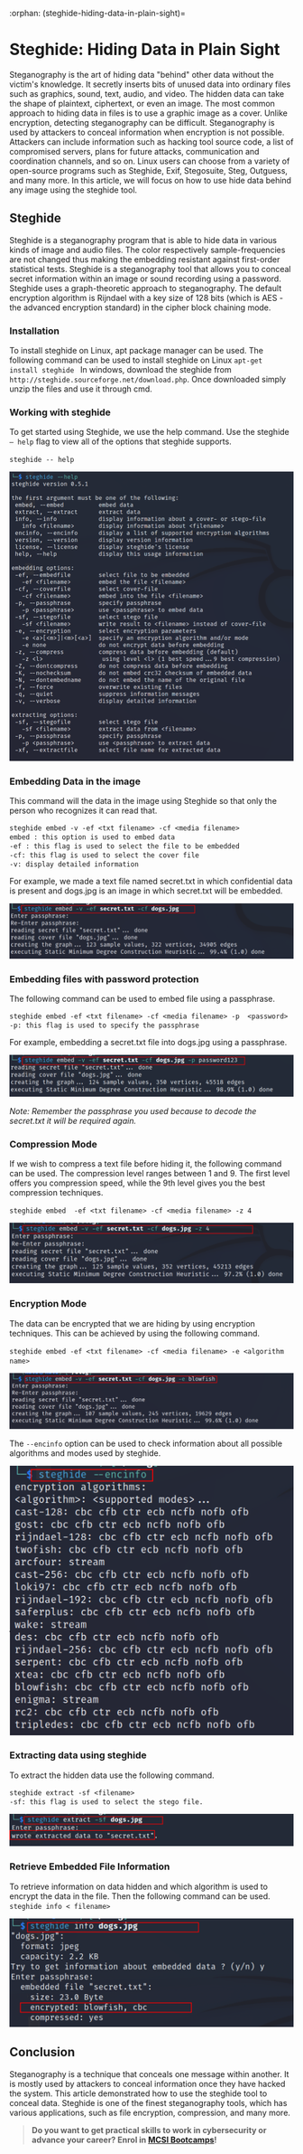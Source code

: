 :orphan:
(steghide-hiding-data-in-plain-sight)=
# Steghide: Hiding Data in Plain Sight
 
Steganography is the art of hiding data "behind" other data without the victim's knowledge. It secretly inserts bits of unused data into ordinary files such as graphics, sound, text, audio, and video. The hidden data can take the shape of plaintext, ciphertext, or even an image. The most common approach to hiding data in files is to use a graphic image as a cover. Unlike encryption, detecting steganography can be difficult. Steganography is used by attackers to conceal information when encryption is not possible.   Attackers can include information such as hacking tool source code, a list of compromised servers, plans for future attacks, communication and coordination channels, and so on. Linux users can choose from a variety of open-source programs such as Steghide, Exif, Stegosuite, Steg, Outguess, and many more. In this article, we will focus on how to use hide data behind any image using the steghide tool. 

## Steghide 

Steghide is a steganography program that is able to hide data in various kinds of image and audio files. The color respectively sample-frequencies are not changed thus making the embedding resistant against first-order statistical tests. Steghide is a steganography tool that allows you to conceal secret information within an image or sound recording using a password.
Steghide uses a graph-theoretic approach to steganography. The default encryption algorithm is Rijndael with a key size of 128 bits (which is AES - the advanced encryption standard) in the cipher block chaining mode. 

### Installation

To install steghide on Linux, apt package manager can be used. The following command can be used to install steghide on Linux 
`apt-get install steghide `
In windows, download the steghide from `http://steghide.sourceforge.net/download.php`. Once downloaded simply unzip the files and use it through cmd. 

### Working with steghide 

To get started using Steghide, we use the help command. Use the steghide `— help` flag to view all of the options that steghide supports.

`steghide -- help`

![stg_1](images/stg_1.png)

### Embedding Data in the image 

This command will the data in the image using Steghide so that only the person who recognizes it can read that. 
```
steghide embed -v -ef <txt filename> -cf <media filename>
embed : this option is used to embed data
-ef : this flag is used to select the file to be embedded
-cf: this flag is used to select the cover file 
-v: display detailed information 
```
For example, we made a text file named secret.txt in which confidential data is present and dogs.jpg is an image in which secret.txt will be embedded.  

![stg_2](images/stg_2.png)

### Embedding files with password protection 

The following command can be used to embed file using a passphrase. 
```
steghide embed -ef <txt filename> -cf <media filename> -p  <password>
-p: this flag is used to specify the passphrase 
```
For example, embedding a secret.txt file into dogs.jpg using a passphrase. 

![stg_3](images/stg_3.png)

*Note: Remember the passphrase you used because to decode the secret.txt  it will be required again.*

### Compression Mode

If we wish to compress a text file before hiding it, the following command can be used. The compression level ranges between 1 and 9. The first level offers you compression speed, while the 9th level gives you the best compression techniques.

`steghide embed  -ef <txt filename> -cf <media filename> -z 4 `

![stg_4](images/stg_4.png)


### Encryption Mode 

The data can be encrypted that we are hiding by using encryption techniques. This can be achieved by using the following command. 

`steghide embed -ef <txt filename> -cf <media filename> -e <algorithm name>`

![stg_5](images/stg_5.png)

The `--encinfo` option can be used to check information about all possible algorithms and modes used by steghide. 

![stg_6](images/stg_6.png)

### Extracting data using steghide 

To extract the hidden data use the following command. 
````
steghide extract -sf <filename>
-sf: this flag is used to select the stego file.  
````
![stg_7](images/stg_7.png)

### Retrieve Embedded File Information

To retrieve information on data hidden and which algorithm is used to encrypt the data in the file. Then the following command can be used. 
`steghide info < filename>`

![stg_8](images/stg_8.png)

## Conclusion 

Steganography is a technique that conceals one message within another. It is mostly used by attackers to conceal information once they have hacked the system. This article demonstrated how to use the steghide tool to conceal data. Steghide is one of the finest steganography tools, which has various applications, such as file encryption, compression, and many more.

> **Do you want to get practical skills to work in cybersecurity or advance your career? Enrol in [MCSI Bootcamps](https://www.mosse-institute.com/bootcamps.html)!**